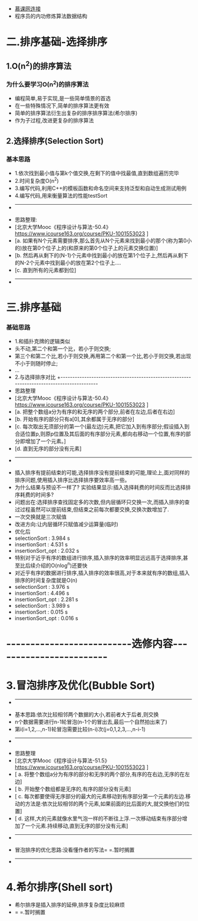 + [慕课网连接](https://coding.imooc.com/class/chapter/71.html)
+ 程序员的内功修炼算法数据结构

# 二.排序基础-选择排序
## 1.O(n<sup>2</sup>)的排序算法
### 为什么要学习O(n<sup>2</sup>)的排序算法
+ 编程简单,易于实现,是一些简单情景的首选
+ 在一些特殊情况下,简单的排序算法更有效
+ 简单的排序算法衍生出复杂的排序排序算法(希尔排序)
+ 作为子过程,改进更复杂的排序算法
## 2.选择排序(Selection Sort)
### 基本思路
+ 1.依次找到最小值与第k个值交换,在剩下的值中找最值,直到数组遍历完毕
+ 2.时间复杂度O(n<sup>2</sup>)
+ 3.编写代码,利用C++的模板函数和命名空间来支持泛型和自动生成测试用例
+ 4.编写代码,用来衡量算法的性能testSort
+ -----------------------------------------------------------------
+ 思路整理:
+ [北京大学Mooc《程序设计与算法-50.4》 https://www.icourse163.org/course/PKU-1001553023 ]
+ [a. 如果有N个元素需要排序,那么首先从N个元素来找到最小的那个(称为第0小的)放在第0个位子上的(和原来的第0个位子上的元素交换位置)]
+ [b. 然后再从剩下的(N-1)个元素中找到最小的放在第1个位子上,然后再从剩下的N-2个元素中找到最小的放在第2个位子上....
+ [c. 直到所有的元素都到位]
+ -----------------------------------------------------------------
# 三.排序基础
### 基础思路
+ 1.和插扑克牌的逻辑类似
+ 头不动,第二个和第一个比，若小于则交换;
+ 第三个和第二个比,若小于则交换,再用第二个和第一个比,若小于则交换,若出现不小于则随时停止;
+ ...
+ 2.与选择排序对比
+------------------------------------------------------------------------------------------
+ 思路整理
+ [北京大学Mooc《程序设计与算法-50.4》 https://www.icourse163.org/course/PKU-1001553023 ]
+ [a. 把整个数组a分为有序的和无序的两个部分,前者在左边,后者在右边]
+ [b. 开始有序的部分只有a[0],其余都属于无序的部分]
+ [c. 每次取出无须部分的第一个(最左边)元素,把它加入到有序部分;假设插入到合适位置p,则原p位置及其后面的有序部分元素,都向右移动一个位置,有序的部分即增加了一个元素。]
+ [d. 直到无序的部分没有元素]
+ -----------------------------------------------------------
+ 插入排序有提前结束的可能,选择排序没有提前结束的可能,理论上,面对同样的排序问题,使用插入排序比选择排序要效率高一些。
+ 为什么结果与预设不一样了? 实验结果显示:插入选择耗费的时间反而比选择排序耗费的时间多?
+ 问题出在:选择排序查找固定多的次数,但内层循环只交换一次,而插入排序的查过过程虽然可以提前结束,但结束之前每次都要交换,交换次数增加了.
+ 一次交换就是三次赋值
+ 改进方向:让内层循环只赋值减少运算量(临时)
+ 优化后
+ selectionSort : 3.984 s
+ insertionSort : 4.531 s
+ insertionSort_opt : 2.032 s
+ 特别对于近乎有序的数组进行排序,插入排序的效率明显远远高于选择排序,甚至比后续介绍的O(nlog<sup>n</sup>)还要快
+ 对近乎有序的数据进行排序,插入排序的效率很高,对于本来就有序的数组,插入排序的时间复杂度就是O(n)
+ selectionSort : 3.976 s
+ insertionSort : 4.496 s
+ insertionSort_opt : 2.281 s
+ selectionSort : 3.989 s
+ insertionSort : 0.015 s
+ insertionSort_opt : 0.016 s
# --------------------------选修内容------------------------
# 3.冒泡排序及优化(Bubble Sort)
+ ---------------------------------------------------------------
+ 基本思路:依次比较相邻两个数据的大小,若前者大于后者,则交换
+ n个数据需要进行n-1轮冒泡(n-1个的冒出去,最后一个自然拍出来了)
+ 第i(i=1,2,...,n-1)轮冒泡需要比较(n-i)次(j=0,1,2,3,...,n-i-1)
+ ----------------------------------------------------------------
+ 思路整理
+ [北京大学Mooc《程序设计与算法-51.5》 https://www.icourse163.org/course/PKU-1001553023 ]
+ [ a. 将整个数组a分为有序的部分和无序的两个部分,有序的在右边,无序的在左边]
+ [ b. 开始整个数组都是无序的,有序的部分没有元素]
+ [ c. 每次都要使得无序部分的最大的元素移动到有序部分第一个元素的左边.移动的方法是:依次比较相邻的两个元素,如果前面的比后面的大,就交换他们的位置]
+ [ d. 这样,大的元素就像水里气泡一样的不断往上浮.一次移动结束有序部分增加了一个元素.持续移动,直到无序的部分没有元素]
+ ---------------------------------------------------------------
+ 冒泡排序的优化思路:没看懂作者的写法= =.暂时搁置
+ ---------------------------------------------------------------
# 4.希尔排序(Shell sort)
+ 希尔排序是插入排序的延伸,排序复杂度比较麻烦
+ = =.暂时搁置
